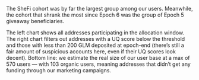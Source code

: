 
The SheFi cohort was by far the largest group among our users. Meanwhile, the cohort that shrank the most since Epoch 6 was the group of Epoch 5 giveaway beneficiaries.

The left chart shows all addresses participating in the allocation window. The right chart filters out addresses with a UQ score below the threshold and those with less than 200 GLM deposited at epoch-end (there’s still a fair amount of suspicious accounts here, even if their UQ scores look decent). Bottom line: we estimate the real size of our user base at a max of 570 users — with 103 organic users, meaning addresses that didn’t get any funding through our marketing campaigns.